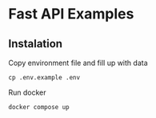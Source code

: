 # Fast API Examples

## Instalation

Copy environment file and fill up with data
```
cp .env.example .env
```

Run docker
```
docker compose up
```